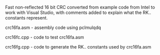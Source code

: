 Fast non-reflected 16 bit CRC converted from example code from Intel to
work with Visual Studio, with comments added to explain what the RK..
constants represent.

crc16fa.asm - assembly code using pclmulqdq

crc16fc.cpp - code to test crc16fa.asm

crc16fg.cpp - code to generate the RK.. constants used by crc16fa.asm
